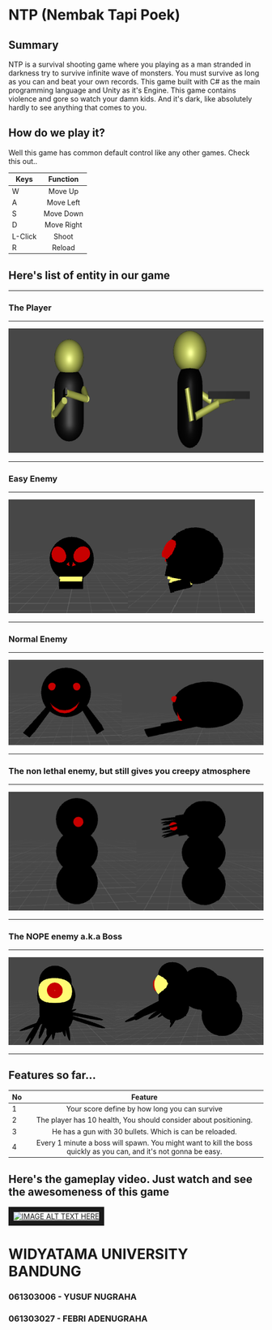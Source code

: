 # NTP (Nembak Tapi Poek)
## Summary
NTP is a survival shooting game where you playing as a man stranded in darkness try to survive infinite wave of monsters. You must survive as long as you can and beat your own records. This game built with C# as the main programming language and Unity as it's Engine. This game contains violence and gore so watch your damn kids. And it's dark, like absolutely hardly to see anything that comes to you.

## How do we play it?
Well this game has common default control like any other games. Check this out..

| Keys   | Function  |
| ------ |:----------:
| W      | Move Up   |
| A      | Move Left |
| S      | Move Down |
| D      | Move Right|
| L-Click| Shoot     |
| R      | Reload    |

## Here's list of entity in our game

***
### The Player
***
![alt text](https://github.com/yusuf1494/NTP-NembakTapiPoek/blob/master/source/playrpic.png "The Player")
***
### Easy Enemy
***
![alt text](https://github.com/yusuf1494/NTP-NembakTapiPoek/blob/master/source/skullpic.png "The Easy Enemy")
***
### Normal Enemy
***
![alt text](https://github.com/yusuf1494/NTP-NembakTapiPoek/blob/master/source/monspic.png "The Normal Enemy")
***
### The non lethal enemy, but still gives you creepy atmosphere
***
![alt text](https://github.com/yusuf1494/NTP-NembakTapiPoek/blob/master/source/hilpic.png "The Non Lethal Enemy")
***
### The NOPE enemy a.k.a Boss
***
![alt text](https://github.com/yusuf1494/NTP-NembakTapiPoek/blob/master/source/bosspic.png "BOSS!!")
***

## Features so far...

| No   | Feature |
| ------ |:----------:
| 1      | Your score define by how long you can survive   |
| 2      | The player has 10 health, You should consider about positioning. |
| 3      | He has a gun with 30 bullets. Which is can be reloaded. |
| 4      | Every 1 minute a boss will spawn. You might want to kill the boss quickly as you can, and it's not gonna be easy.|

## Here's the gameplay video. Just watch and see the awesomeness of this game
<a href="http://www.youtube.com/watch?feature=player_embedded&v=Ff38wqXo9Gc
" target="_blank"><img src="http://img.youtube.com/vi/Ff38wqXo9Gc/0.jpg" 
alt="IMAGE ALT TEXT HERE" width="400" height="250" border="10" /></a>

# WIDYATAMA UNIVERSITY BANDUNG
### 061303006 - YUSUF NUGRAHA
### 061303027 - FEBRI ADENUGRAHA

